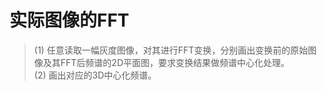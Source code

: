 # 实际图像的FFT 
>(1) 任意读取一幅灰度图像，对其进行FFT变换，分别画出变换前的原始图像及其FFT后频谱的2D平面图，要求变换结果做频谱中心化处理。<br>
(2) 画出对应的3D中心化频谱。<br>